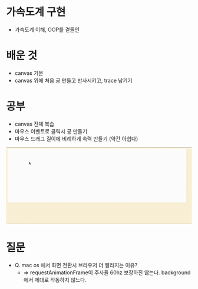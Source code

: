 # 가속도계 구현

* 가속도계 이해, OOP를 곁들인

# 배운 것

* canvas 기본
* canvas 위에 처음 공 만들고 반사시키고, trace 남기기

# 공부

* canvas 전체 복습
* 마우스 이벤트로 클릭시 공 만들기
* 마우스 드래그 길이에 비례하게 속력 만들기 (약간 아쉽다)

<img src="./bounce-ball.gif">

# 질문

* Q. mac os 에서 화면 전환시 브라우저 더 빨라지는 이유?
  * => requestAnimationFrame이 주사율 60hz 보장하진 않는다. background에서 제대로 작동하지 않느다.
